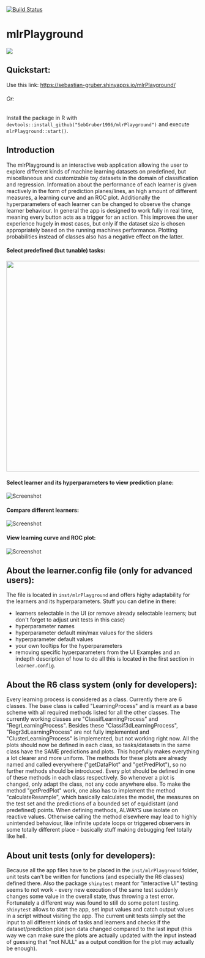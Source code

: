 [![Build Status](https://travis-ci.com/SebGruber1996/mlrPlayground.svg?token=aseAdkuRs3BN4g6uWRsf&branch=dev)](https://travis-ci.com/SebGruber1996/mlrPlayground)

# mlrPlayground

![](/images/07_welcome.gif)

## Quickstart:
Use this link:
https://sebastian-gruber.shinyapps.io/mlrPlayground/

###### Or:
Install the package in R with ``devtools::install_github("SebGruber1996/mlrPlayground")`` and execute ``mlrPlayground::start()``.


## Introduction
The mlrPlayground is an interactive web application allowing the user to explore different kinds of machine learning datasets on predefined, but miscellaneous and customizable toy datasets in the domain of classification and regression. Information about the performance of each learner is given reactively in the form of prediction planes/lines, an high amount of different measures, a learning curve and an ROC plot.
Additionally the hyperparameters of each learner can be changed to observe the change learner behaviour.
In general the app is designed to work fully in real time, meaning every button acts as a trigger for an action. This improves the user experience hugely in most cases, but only if the dataset size is chosen appropriately based on the running machines performance. Plotting probabilities instead of classes also has a negative effect on the latter.


#### Select predefined (but tunable) tasks:

<img src="https://i.imgur.com/BVxxNQx.gif" width="550">



#### Select learner and its hyperparameters to view prediction plane:

![Screenshot](https://i.imgur.com/vR5UWyN.gif)



#### Compare different learners:

![Screenshot](https://i.imgur.com/SzPSFle.gif)



#### View learning curve and ROC plot:

![Screenshot](https://i.imgur.com/WGdOKeJ.gif)


## About the learner.config file (only for advanced users):
The file is located in ``inst/mlrPlayground`` and offers highy adaptability for the learners and its hyperparameters.
Stuff you can define in there:
- learners selectable in the UI (or remove already selectable learners; but don't forget to adjust unit tests in this case)
- hyperparameter names
- hyperparameter default min/max values for the sliders
- hyperparameter default values
- your own tooltips for the hyperparameters
- removing specific hyperparameters from the UI
Examples and an indepth description of how to do all this is located in the first section in ``learner.config``.

## About the R6 class system (only for developers):
Every learning process is considered as a class. Currently there are 6 classes. The base class is called "LearningProcess" and is meant as a base scheme with all required methods listed for all the other classes. The currently working classes are "ClassifLearningProcess" and "RegrLearningProcess". Besides these "Classif3dLearningProcess", "Regr3dLearningProcess" are not fully implemented and "ClusterLearningProcess" is implemented, but not working right now. All the plots should now be defined in each class, so tasks/datasets in the same class have the SAME predictions and plots. This hopefully makes everything a lot clearer and more uniform. The methods for these plots are already named and called everywhere ("getDataPlot" and "getPredPlot"), so no further methods should be introduced. Every plot should be defined in one of these methods in each class respectively. So whenever a plot is changed, only adapt the class, not any code anywhere else. To make the method "getPredPlot" work, one also has to implement the method "calculateResample", which basically calculates the model, the measures on the test set and the predictions of a bounded set of equidistant (and predefined) points. When defining methods, ALWAYS use isolate on reactive values. Otherwise calling the method elsewhere may lead to highly unintended behaviour, like infinite update loops or triggered observers in some totally different place - basically stuff making debugging feel totally like hell.

## About unit tests (only for developers):
Because all the app files have to be placed in the ``inst/mlrPlayground`` folder, unit tests can't be written for functions (and especially the R6 classes) defined there. Also the package ``shinytest`` meant for "interactive UI" testing seems to not work - every new execution of the same test suddenly changes some value in the overall state, thus throwing a test error.
Fortunately a different way was found to still do some potent testing.
``shinytest`` allows to start the app, set input values and catch output values in a script without visiting the app. The current unit tests simply set the input to all different kinds of tasks and learners and checks if the dataset/prediction plot json data changed compared to the last input (this way we can make sure the plots are actually updated with the input instead of guessing that "not NULL" as a output condition for the plot may actually be enough).
